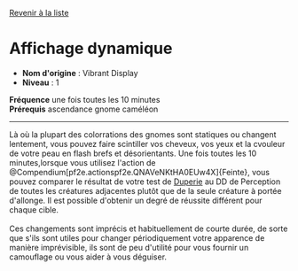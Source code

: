 [Revenir à la liste](..)

# Affichage dynamique

 * **Nom d'origine** : Vibrant Display
 * **Niveau** : 1


<p><span id="ctl00_MainContent_DetailedOutput"><strong>Fréquence</strong> une fois toutes les 10 minutes<br><strong>Prérequis</strong> ascendance gnome caméléon<br></span></p>
<hr>
<p>Là où la plupart des colorrations des gnomes sont statiques ou changent lentement, vous pouvez faire scintiller vos cheveux, vos yeux et la cvouleur de votre peau en flash brefs et désorientants. Une fois toutes les 10 minutes,lorsque vous utilisez l'action de @Compendium[pf2e.actionspf2e.QNAVeNKtHA0EUw4X]{Feinte}, vous pouvez comparer le résultat de votre test de <a href="https://2e.aonprd.com/Skills.aspx?ID=5">Duperie</a> au DD de Perception de toutes les créatures adjacentes plutôt que de la seule créature à portée d'allonge. Il est possible d'obtenir un degré de réussite différent pour chaque cible.<br><br>Ces changements sont imprécis et habituellement de courte durée, de sorte que s'ils sont utiles pour changer périodiquement votre apparence de manière imprévisible, ils sont de peu d'utilité pour vous fournir un camouflage ou vous aider à vous déguiser.&nbsp;</p>